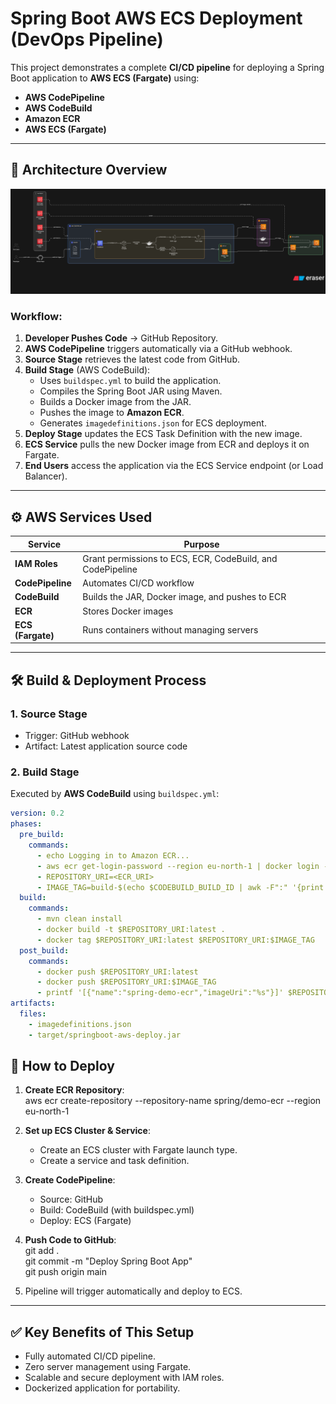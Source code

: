 # Spring Boot AWS ECS Deployment (DevOps Pipeline)

This project demonstrates a complete **CI/CD pipeline** for deploying a Spring Boot application to **AWS ECS (Fargate)** using:
- **AWS CodePipeline**
- **AWS CodeBuild**
- **Amazon ECR**
- **AWS ECS (Fargate)**

---

## 📌 Architecture Overview

![Architecture Diagram](./archdiag.png.png) <!-- Replace with your diagram image path -->

### Workflow:
1. **Developer Pushes Code** → GitHub Repository.
2. **AWS CodePipeline** triggers automatically via a GitHub webhook.
3. **Source Stage** retrieves the latest code from GitHub.
4. **Build Stage** (AWS CodeBuild):
   - Uses `buildspec.yml` to build the application.
   - Compiles the Spring Boot JAR using Maven.
   - Builds a Docker image from the JAR.
   - Pushes the image to **Amazon ECR**.
   - Generates `imagedefinitions.json` for ECS deployment.
5. **Deploy Stage** updates the ECS Task Definition with the new image.
6. **ECS Service** pulls the new Docker image from ECR and deploys it on Fargate.
7. **End Users** access the application via the ECS Service endpoint (or Load Balancer).

---

## ⚙️ AWS Services Used

| Service        | Purpose |
|----------------|---------|
| **IAM Roles**  | Grant permissions to ECS, ECR, CodeBuild, and CodePipeline |
| **CodePipeline** | Automates CI/CD workflow |
| **CodeBuild**  | Builds the JAR, Docker image, and pushes to ECR |
| **ECR**        | Stores Docker images |
| **ECS (Fargate)** | Runs containers without managing servers |

---

## 🛠 Build & Deployment Process

### 1. **Source Stage**
- Trigger: GitHub webhook
- Artifact: Latest application source code

### 2. **Build Stage**
Executed by **AWS CodeBuild** using `buildspec.yml`:

```yaml
version: 0.2
phases:
  pre_build:
    commands:
      - echo Logging in to Amazon ECR...
      - aws ecr get-login-password --region eu-north-1 | docker login --username AWS --password-stdin <ECR_URI>
      - REPOSITORY_URI=<ECR_URI>
      - IMAGE_TAG=build-$(echo $CODEBUILD_BUILD_ID | awk -F":" '{print $2}')
  build:
    commands:
      - mvn clean install
      - docker build -t $REPOSITORY_URI:latest .
      - docker tag $REPOSITORY_URI:latest $REPOSITORY_URI:$IMAGE_TAG
  post_build:
    commands:
      - docker push $REPOSITORY_URI:latest
      - docker push $REPOSITORY_URI:$IMAGE_TAG
      - printf '[{"name":"spring-demo-ecr","imageUri":"%s"}]' $REPOSITORY_URI:$IMAGE_TAG > imagedefinitions.json
artifacts:
  files:
    - imagedefinitions.json
    - target/springboot-aws-deploy.jar 

```

## 🚀 How to Deploy

1. **Create ECR Repository**:  
   aws ecr create-repository --repository-name spring/demo-ecr --region eu-north-1

2. **Set up ECS Cluster & Service**:  
   - Create an ECS cluster with Fargate launch type.  
   - Create a service and task definition.

3. **Create CodePipeline**:  
   - Source: GitHub  
   - Build: CodeBuild (with buildspec.yml)  
   - Deploy: ECS (Fargate)

4. **Push Code to GitHub**:  
   git add .  
   git commit -m "Deploy Spring Boot App"  
   git push origin main  

5. Pipeline will trigger automatically and deploy to ECS.

---

## ✅ Key Benefits of This Setup

- Fully automated CI/CD pipeline.  
- Zero server management using Fargate.  
- Scalable and secure deployment with IAM roles.  
- Dockerized application for portability.


